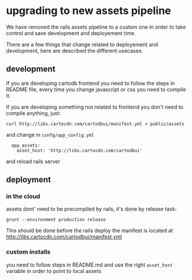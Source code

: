 
# upgrading to new assets pipeline

We have removed the rails assets pipeline to a custom one in order to take control and save
development and deployement time.

There are a few things that change related to deployement and development, here are described the
different usecases.

## development

If you are developing cartodb frontend you need to follow the steps in README file, every time you
change javascript or css you need to compile it.

If you are developing something not related to frontend you don't need to compile anything, just:

```
curl http://libs.cartocdn.com/cartodbui/manifest.yml > public/assets
```

and change in ``confg/app_config.yml``

```
  app_assets:
    asset_host: 'http://libs.cartocdn.com/cartodbui'
```

and reload rails server

## deployment

### in the cloud
assets dont' need to be precompiled by rails, it's done by release task:

```
grunt --environment production release
```

This should be done before the rails deploy
the manifest is located at http://libs.cartocdn.com/cartodbui/manifest.yml

### custom installs
you need to follow steps in README.md and use the right ``asset_host`` variable in order to point to
local assets
